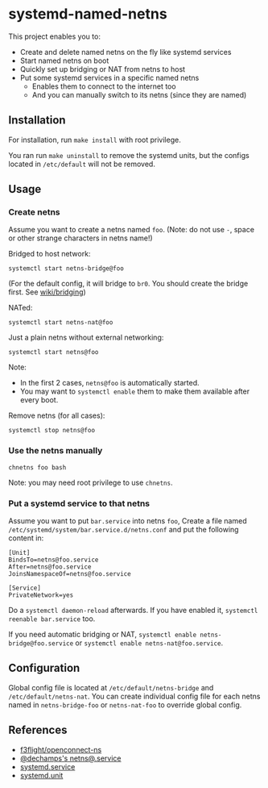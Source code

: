 # systemd-named-netns

This project enables you to:
 * Create and delete named netns on the fly like systemd services
 * Start named netns on boot
 * Quickly set up bridging or NAT from netns to host
 * Put some systemd services in a specific named netns
   * Enables them to connect to the internet too
   * And you can manually switch to its netns (since they are named)
   
## Installation

For installation, run `make install` with root privilege. 

You ran run `make uninstall` to remove the systemd units, but the configs located in `/etc/default` will not be removed.

## Usage

### Create netns

Assume you want to create a netns named `foo`. (Note: do not use `-`, space or other strange characters in netns name!) 

Bridged to host network:
```shell
systemctl start netns-bridge@foo
```
(For the default config, it will bridge to `br0`. You should create the bridge first. See [wiki/bridging](https://github.com/Jamesits/systemd-named-netns/wiki/bridging))

NATed:
```shell
systemctl start netns-nat@foo
```

Just a plain netns without external networking:
```shell
systemctl start netns@foo
```

Note: 
 * In the first 2 cases, `netns@foo` is automatically started.
 * You may want to `systemctl enable` them to make them available after every boot.

Remove netns (for all cases):

```shell
systemctl stop netns@foo
```

### Use the netns manually

```shell
chnetns foo bash
```

Note: you may need root privilege to use `chnetns`.

### Put a systemd service to that netns

Assume you want to put `bar.service` into netns `foo`, Create a file named `/etc/systemd/system/bar.service.d/netns.conf` and put the following content in:
```
[Unit]
BindsTo=netns@foo.service
After=netns@foo.service
JoinsNamespaceOf=netns@foo.service

[Service]
PrivateNetwork=yes
```
Do a `systemctl daemon-reload` afterwards. If you have enabled it, `systemctl reenable bar.service` too.

If you need automatic bridging or NAT, `systemctl enable netns-bridge@foo.service` or `systemctl enable netns-nat@foo.service`.

## Configuration

Global config file is located at `/etc/default/netns-bridge` and `/etc/default/netns-nat`. You can create individual config file for each netns named in `netns-bridge-foo` or `netns-nat-foo` to override global config.

## References

 * [f3flight/openconnect-ns](https://github.com/f3flight/openconnect-ns)
 * [@dechamps's netns@.service](https://github.com/systemd/systemd/issues/2741#issuecomment-336736214)
 * [systemd.service](https://www.freedesktop.org/software/systemd/man/systemd.service.html)
 * [systemd.unit](https://www.freedesktop.org/software/systemd/man/systemd.unit.html)
